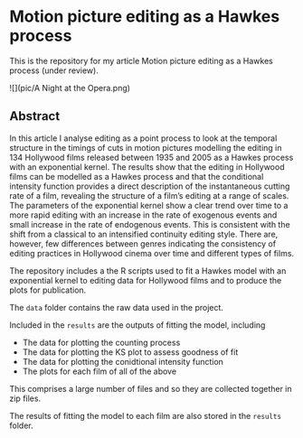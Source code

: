 # Motion picture editing as a Hawkes process
This is the repository for my article Motion picture editing as a Hawkes process (under review).

![](pic/A Night at the Opera.png)

## Abstract
In this article I analyse editing as a point process to look at the temporal structure in the timings of cuts in motion pictures modelling the editing in 134 Hollywood films released between 1935 and 2005 as a Hawkes process with an exponential kernel. The results show that the editing in Hollywood films can be modelled as a Hawkes process and that the conditional intensity function provides a direct description of the instantaneous cutting rate of a film, revealing the structure of a film’s editing at a range of scales. The parameters of the exponential kernel show a clear trend over time to a more rapid editing with an increase in the rate of exogenous events and small increase in the rate of endogenous events. This is consistent with the shift from a classical to an intensified continuity editing style. There are, however, few differences between genres indicating the consistency of editing practices in Hollywood cinema over time and different types of films.

The repository includes a the R scripts used to fit a Hawkes model with an exponential kernel to editing data for Hollywood films and to produce the plots for publication.

The `data` folder contains the raw data used in the project.

Included in the `results` are the outputs of fitting the model, including

-  The data for plotting the counting process
-  The data for plotting the KS plot to assess goodness of fit
-  The data for plotting the conidtional intensity function
-  The plots for each film of all of the above

This comprises a large number of files and so they are collected together in zip files.

The results of fitting the model to each film are also stored in the `results` folder.
